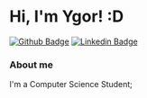 # Hi, I'm Ygor! :D

[![Github Badge](https://img.shields.io/badge/-Github-000?style=flat-square&logo=Github&logoColor=white&link=https://github.com/ylacerda100)](https://github.com/ylacerda100)
[![Linkedin Badge](https://img.shields.io/badge/-LinkedIn-blue?style=flat-square&logo=Linkedin&logoColor=white&link=https://www.linkedin.com/in/ygor-lacerda-5450b41a2/)](https://www.linkedin.com/in/ygor-lacerda-5450b41a2/)

### About me
I'm a Computer Science Student;
